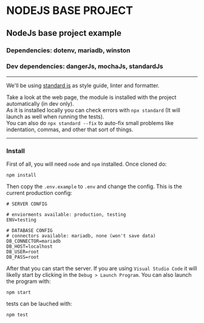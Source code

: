 # NODEJS BASE PROJECT
## NodeJs base project example
### Dependencies: dotenv, mariadb, winston  
### Dev dependencies: dangerJs, mochaJs, standardJs

---
We'll be using [standard js](https://standardjs.com/) as style guide, linter and formatter.   

Take a look at the web page, the module is installed with the project automatically (in dev only).  
As it is installed locally you can check errors with `npx standard` (It will launch as well when running the tests).  
You can also do `npx standard --fix` to auto-fix small problems like indentation, commas, and other that sort of things.  

---
### Install
First of all, you will need `node` and `npm` installed.
Once cloned do:
```
npm install
```
Then copy the `.env.example` to `.env` and change the config.
This is the current production config:  
```.env
# SERVER CONFIG

# enviorments available: production, testing 
ENV=testing

# DATABASE CONFIG
# connectors available: mariadb, none (won't save data)
DB_CONNECTOR=mariadb
DB_HOST=localhost
DB_USER=root
DB_PASS=root
```
After that you can start the server. If you are using `Visual Studio Code` it will likelly start by clicking in the `Debug > Launch Program`. You can also launch the program with:
```
npm start
```
tests can be lauched with:
```
npm test
```

